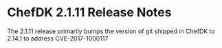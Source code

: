 # ChefDK 2.1.11 Release Notes

The 2.1.11 release primarily bumps the version of git shipped in ChefDK to 2.14.1 to address CVE-2017-1000117

